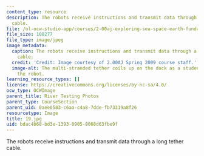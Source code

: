 ```yaml
---
content_type: resource
description: The robots receive instructions and transmit data through a long tether
  cable.
file: /ol-ocw-studio-app/courses/2-00aj-exploring-sea-space-earth-fundamentals-of-engineering-design-spring-2009/bdac4b68bd3e139309058068d63fbe9f_19.jpg
file_size: 108277
file_type: image/jpeg
image_metadata:
  caption: The robots receive instructions and transmit data through a long tether
    cable.
  credit: 'Credit: Image courtesy of 2.00AJ Spring 2009 course staff.'
  image-alt: The multi-stranded tether coils up on the dock as a student hauls in
    the robot.
learning_resource_types: []
license: https://creativecommons.org/licenses/by-nc-sa/4.0/
ocw_type: OCWImage
parent_title: River Testing Photos
parent_type: CourseSection
parent_uid: 0aee0583-c6aa-c4a8-7dde-fb73319a8f26
resourcetype: Image
title: 19.jpg
uid: bdac4b68-bd3e-1393-0905-8068d63fbe9f
---
```

The robots receive instructions and transmit data through a long tether cable.